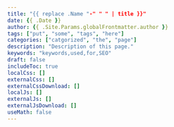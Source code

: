 ```yaml
---
title: "{{ replace .Name "-" " " | title }}"
date: {{ .Date }}
author: {{ .Site.Params.globalFrontmatter.author }}
tags: ["put", "some", "tags", "here"]
categories: ["catgorized", "the", "page"]
description: "Description of this page."
keywords: "keywords,used,for,SEO"
draft: false
includeToc: true
localCss: []
externalCss: []
externalCssDownload: []
localJs: []
externalJs: []
externalJsDownload: []
useMath: false
---
```



